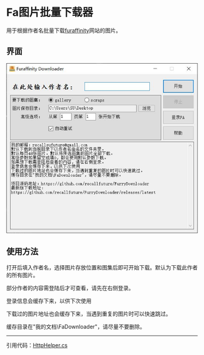 # Fa图片批量下载器
用于根据作者名批量下载[furaffinity](https://www.furaffinity.net)网站的图片。

## 界面

![界面](./images/界面.jpg)

## 使用方法
打开后填入作者名，选择图片存放位置和图集后即可开始下载。默认为下载此作者的所有图片。

部分作者的内容需登陆后才可查看，请先在右侧登录。

登录信息会缓存下来，以供下次使用

下载过的图片地址也会缓存下来，当遇到重复的图片时可以快速跳过。

缓存目录在"我的文档\FaDownloader"，请尽量不要删除。

-----------

引用代码：[HttpHelper.cs](http://www.sufeinet.com/thread-3-1-1.html)
